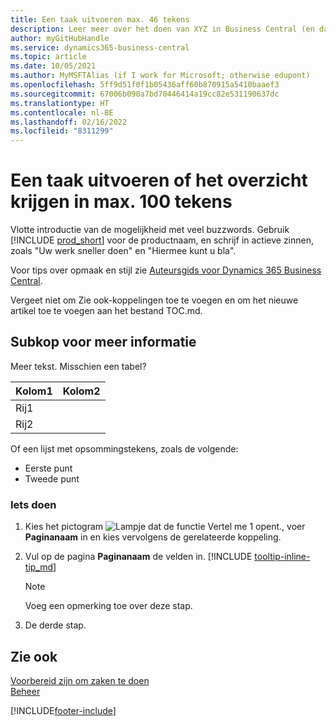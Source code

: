 ```yaml
---
title: Een taak uitvoeren max. 46 tekens
description: Leer meer over het doen van XYZ in Business Central (en dan veel leuke zoektermen in een natuurlijk klinkende zin. De maximale lengte is 160 tekens, wat zo lang is).
author: myGitHubHandle
ms.service: dynamics365-business-central
ms.topic: article
ms.date: 10/05/2021
ms.author: MyMSFTAlias (if I work for Microsoft; otherwise edupont)
ms.openlocfilehash: 5ff9d51f0f1b05436aff60b870915a5410baaef3
ms.sourcegitcommit: 67006b090a7bd70446414a19cc82e531190637dc
ms.translationtype: HT
ms.contentlocale: nl-BE
ms.lasthandoff: 02/16/2022
ms.locfileid: "8311299"
---
```

# <a name="achieve-some-task-or-get-the-overview-in-max-100-characters"></a>Een taak uitvoeren of het overzicht krijgen in max. 100 tekens

Vlotte introductie van de mogelijkheid met veel buzzwords. Gebruik [!INCLUDE [prod_short](includes/prod_short.md)] voor de productnaam, en schrijf in actieve zinnen, zoals "Uw werk sneller doen" en "Hiermee kunt u bla".  

Voor tips over opmaak en stijl zie [Auteursgids voor Dynamics 365 Business Central](https://docs.microsoft.com/en-us/dynamics365/business-central/dev-itpro/help/writing-guide).  

Vergeet niet om Zie ook-koppelingen toe te voegen en om het nieuwe artikel toe te voegen aan het bestand TOC.md.  

## <a name="subheading-for-more-details"></a>Subkop voor meer informatie

Meer tekst. Misschien een tabel?

|Kolom1  |Kolom2  |
|---------|---------|
|Rij1     |         |
|Rij2     |         |

Of een lijst met opsommingstekens, zoals de volgende:

* Eerste punt
* Tweede punt

### <a name="to-do-something"></a>Iets doen

1. Kies het pictogram ![Lampje dat de functie Vertel me 1 opent.](media/ui-search/search_small.png "Vertel me wat u wilt doen"), voer **Paginanaam** in en kies vervolgens de gerelateerde koppeling.
2. Vul op de pagina **Paginanaam** de velden in. [!INCLUDE [tooltip-inline-tip_md](includes/tooltip-inline-tip_md.md)]

    > [!NOTE]
    > Voeg een opmerking toe over deze stap.
3. De derde stap.

## <a name="see-also"></a>Zie ook

[Voorbereid zijn om zaken te doen](ui-get-ready-business.md)  
[Beheer](admin-setup-and-administration.md)  

[!INCLUDE[footer-include](includes/footer-banner.md)]